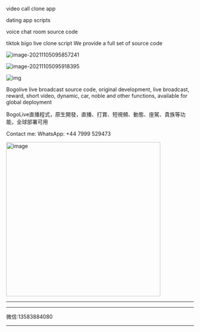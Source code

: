 video call clone app


dating app scripts



voice chat room source code


tiktok bigo live clone script
We provide a full set of source code

![image-20211105095857241](https://raw.githubusercontent.com/ivoidcat/tiktok-bigo-live-clone-script-/main/1.png)

![image-20211105095918395](https://raw.githubusercontent.com/ivoidcat/tiktok-bigo-live-clone-script-/main/2.png)

![img](https://raw.githubusercontent.com/ivoidcat/tiktok-bigo-live-clone-script-/main/3.png)







Bogolive live broadcast source code, original development, live broadcast, reward, short video, dynamic, car, noble and other functions, available for global deployment

BogoLive直播程式，原生開發，直播、打賞、短視頻、動態、座駕、貴族等功能，全球部署可用


Contact me:
WhatsApp: +44 7999 529473

<img width="414" alt="image" src="https://github.com/user-attachments/assets/6f2a3e8e-b302-4430-8222-258041e0d8d2">

****
****
  

微信:13583884080
****


